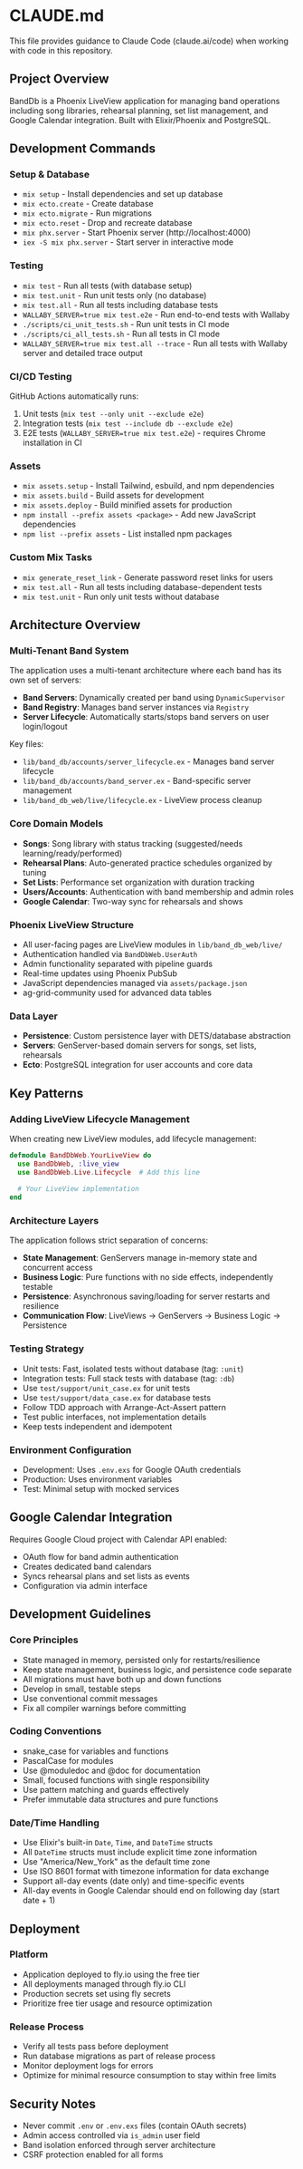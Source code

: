 # CLAUDE.md

This file provides guidance to Claude Code (claude.ai/code) when working with code in this repository.

## Project Overview

BandDb is a Phoenix LiveView application for managing band operations including song libraries, rehearsal planning, set list management, and Google Calendar integration. Built with Elixir/Phoenix and PostgreSQL.

## Development Commands

### Setup & Database
- `mix setup` - Install dependencies and set up database
- `mix ecto.create` - Create database
- `mix ecto.migrate` - Run migrations
- `mix ecto.reset` - Drop and recreate database
- `mix phx.server` - Start Phoenix server (http://localhost:4000)
- `iex -S mix phx.server` - Start server in interactive mode

### Testing
- `mix test` - Run all tests (with database setup)
- `mix test.unit` - Run unit tests only (no database)
- `mix test.all` - Run all tests including database tests
- `WALLABY_SERVER=true mix test.e2e` - Run end-to-end tests with Wallaby
- `./scripts/ci_unit_tests.sh` - Run unit tests in CI mode
- `./scripts/ci_all_tests.sh` - Run all tests in CI mode
- `WALLABY_SERVER=true mix test.all --trace` - Run all tests with Wallaby server and detailed trace output

### CI/CD Testing
GitHub Actions automatically runs:
1. Unit tests (`mix test --only unit --exclude e2e`)
2. Integration tests (`mix test --include db --exclude e2e`)
3. E2E tests (`WALLABY_SERVER=true mix test.e2e`) - requires Chrome installation in CI

### Assets
- `mix assets.setup` - Install Tailwind, esbuild, and npm dependencies
- `mix assets.build` - Build assets for development
- `mix assets.deploy` - Build minified assets for production
- `npm install --prefix assets <package>` - Add new JavaScript dependencies
- `npm list --prefix assets` - List installed npm packages

### Custom Mix Tasks
- `mix generate_reset_link` - Generate password reset links for users
- `mix test.all` - Run all tests including database-dependent tests
- `mix test.unit` - Run only unit tests without database

## Architecture Overview

### Multi-Tenant Band System
The application uses a multi-tenant architecture where each band has its own set of servers:
- **Band Servers**: Dynamically created per band using `DynamicSupervisor`
- **Band Registry**: Manages band server instances via `Registry`
- **Server Lifecycle**: Automatically starts/stops band servers on user login/logout

Key files:
- `lib/band_db/accounts/server_lifecycle.ex` - Manages band server lifecycle
- `lib/band_db/accounts/band_server.ex` - Band-specific server management
- `lib/band_db_web/live/lifecycle.ex` - LiveView process cleanup

### Core Domain Models
- **Songs**: Song library with status tracking (suggested/needs learning/ready/performed)
- **Rehearsal Plans**: Auto-generated practice schedules organized by tuning
- **Set Lists**: Performance set organization with duration tracking
- **Users/Accounts**: Authentication with band membership and admin roles
- **Google Calendar**: Two-way sync for rehearsals and shows

### Phoenix LiveView Structure
- All user-facing pages are LiveView modules in `lib/band_db_web/live/`
- Authentication handled via `BandDbWeb.UserAuth`
- Admin functionality separated with pipeline guards
- Real-time updates using Phoenix PubSub
- JavaScript dependencies managed via `assets/package.json`
- ag-grid-community used for advanced data tables

### Data Layer
- **Persistence**: Custom persistence layer with DETS/database abstraction
- **Servers**: GenServer-based domain servers for songs, set lists, rehearsals
- **Ecto**: PostgreSQL integration for user accounts and core data

## Key Patterns

### Adding LiveView Lifecycle Management
When creating new LiveView modules, add lifecycle management:
```elixir
defmodule BandDbWeb.YourLiveView do
  use BandDbWeb, :live_view
  use BandDbWeb.Live.Lifecycle  # Add this line
  
  # Your LiveView implementation
end
```

### Architecture Layers
The application follows strict separation of concerns:
- **State Management**: GenServers manage in-memory state and concurrent access
- **Business Logic**: Pure functions with no side effects, independently testable
- **Persistence**: Asynchronous saving/loading for server restarts and resilience
- **Communication Flow**: LiveViews → GenServers → Business Logic → Persistence

### Testing Strategy
- Unit tests: Fast, isolated tests without database (tag: `:unit`)
- Integration tests: Full stack tests with database (tag: `:db`)
- Use `test/support/unit_case.ex` for unit tests
- Use `test/support/data_case.ex` for database tests
- Follow TDD approach with Arrange-Act-Assert pattern
- Test public interfaces, not implementation details
- Keep tests independent and idempotent

### Environment Configuration
- Development: Uses `.env.exs` for Google OAuth credentials
- Production: Uses environment variables
- Test: Minimal setup with mocked services

## Google Calendar Integration

Requires Google Cloud project with Calendar API enabled:
- OAuth flow for band admin authentication
- Creates dedicated band calendars
- Syncs rehearsal plans and set lists as events
- Configuration via admin interface

## Development Guidelines

### Core Principles
- State managed in memory, persisted only for restarts/resilience
- Keep state management, business logic, and persistence code separate
- All migrations must have both up and down functions
- Develop in small, testable steps
- Use conventional commit messages
- Fix all compiler warnings before committing

### Coding Conventions
- snake_case for variables and functions
- PascalCase for modules
- Use @moduledoc and @doc for documentation
- Small, focused functions with single responsibility
- Use pattern matching and guards effectively
- Prefer immutable data structures and pure functions

### Date/Time Handling
- Use Elixir's built-in `Date`, `Time`, and `DateTime` structs
- All `DateTime` structs must include explicit time zone information
- Use "America/New_York" as the default time zone
- Use ISO 8601 format with timezone information for data exchange
- Support all-day events (date only) and time-specific events
- All-day events in Google Calendar should end on following day (start date + 1)

## Deployment

### Platform
- Application deployed to fly.io using the free tier
- All deployments managed through fly.io CLI
- Production secrets set using fly secrets
- Prioritize free tier usage and resource optimization

### Release Process
- Verify all tests pass before deployment
- Run database migrations as part of release process
- Monitor deployment logs for errors
- Optimize for minimal resource consumption to stay within free limits

## Security Notes

- Never commit `.env` or `.env.exs` files (contain OAuth secrets)
- Admin access controlled via `is_admin` user field
- Band isolation enforced through server architecture
- CSRF protection enabled for all forms
```